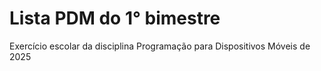 # Lista PDM do 1° bimestre
Exercício escolar da disciplina Programação para Dispositivos Móveis de 2025
